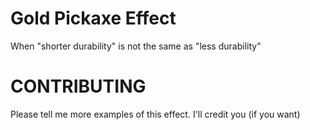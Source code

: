 # Gold Pickaxe Effect
When "shorter durability" is not the same as "less durability"

# CONTRIBUTING

Please tell me more examples of this effect. I'll credit you (if you want)
